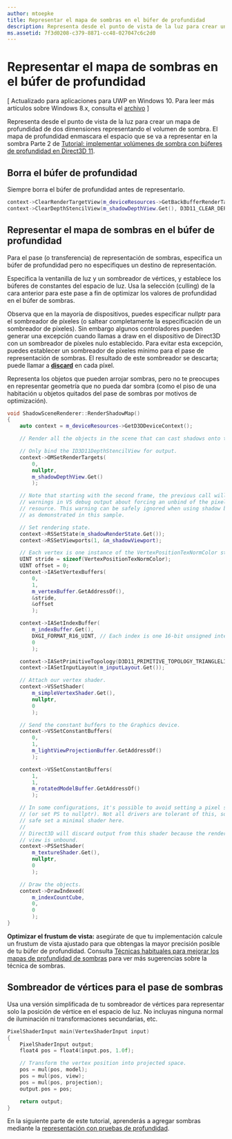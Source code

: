 ```yaml
---
author: mtoepke
title: Representar el mapa de sombras en el búfer de profundidad
description: Representa desde el punto de vista de la luz para crear un mapa de profundidad de dos dimensiones representando el volumen de sombra.
ms.assetid: 7f3d0208-c379-8871-cc48-027047c6c2d0
---
```


# Representar el mapa de sombras en el búfer de profundidad


\[ Actualizado para aplicaciones para UWP en Windows 10. Para leer más artículos sobre Windows 8.x, consulta el [archivo](http://go.microsoft.com/fwlink/p/?linkid=619132) \]


Representa desde el punto de vista de la luz para crear un mapa de profundidad de dos dimensiones representando el volumen de sombra. El mapa de profundidad enmascara el espacio que se va a representar en la sombra Parte 2 de [Tutorial: implementar volúmenes de sombra con búferes de profundidad en Direct3D 11](implementing-depth-buffers-for-shadow-mapping.md).

## Borra el búfer de profundidad


Siempre borra el búfer de profundidad antes de representarlo.

```cpp
context->ClearRenderTargetView(m_deviceResources->GetBackBufferRenderTargetView(), DirectX::Colors::CornflowerBlue);
context->ClearDepthStencilView(m_shadowDepthView.Get(), D3D11_CLEAR_DEPTH | D3D11_CLEAR_STENCIL, 1.0f, 0);
```

## Representar el mapa de sombras en el búfer de profundidad


Para el pase (o transferencia) de representación de sombras, especifica un búfer de profundidad pero no especifiques un destino de representación.

Especifica la ventanilla de luz y un sombreador de vértices, y establece los búferes de constantes del espacio de luz. Usa la selección (culling) de la cara anterior para este pase a fin de optimizar los valores de profundidad en el búfer de sombras.

Observa que en la mayoría de dispositivos, puedes especificar nullptr para el sombreador de píxeles (o saltear completamente la especificación de un sombreador de píxeles). Sin embargo algunos controladores pueden generar una excepción cuando llamas a draw en el dispositivo de Direct3D con un sombreador de píxeles nulo establecido. Para evitar esta excepción, puedes establecer un sombreador de píxeles mínimo para el pase de representación de sombras. El resultado de este sombreador se descarta; puede llamar a [**discard**](https://msdn.microsoft.com/library/windows/desktop/bb943995) en cada píxel.

Representa los objetos que pueden arrojar sombras, pero no te preocupes en representar geometría que no pueda dar sombra (como el piso de una habitación u objetos quitados del pase de sombras por motivos de optimización).

```cpp
void ShadowSceneRenderer::RenderShadowMap()
{
    auto context = m_deviceResources->GetD3DDeviceContext();

    // Render all the objects in the scene that can cast shadows onto themselves or onto other objects.

    // Only bind the ID3D11DepthStencilView for output.
    context->OMSetRenderTargets(
        0,
        nullptr,
        m_shadowDepthView.Get()
        );

    // Note that starting with the second frame, the previous call will display
    // warnings in VS debug output about forcing an unbind of the pixel shader
    // resource. This warning can be safely ignored when using shadow buffers
    // as demonstrated in this sample.

    // Set rendering state.
    context->RSSetState(m_shadowRenderState.Get());
    context->RSSetViewports(1, &m_shadowViewport);

    // Each vertex is one instance of the VertexPositionTexNormColor struct.
    UINT stride = sizeof(VertexPositionTexNormColor);
    UINT offset = 0;
    context->IASetVertexBuffers(
        0,
        1,
        m_vertexBuffer.GetAddressOf(),
        &stride,
        &offset
        );

    context->IASetIndexBuffer(
        m_indexBuffer.Get(),
        DXGI_FORMAT_R16_UINT, // Each index is one 16-bit unsigned integer (short).
        0
        );

    context->IASetPrimitiveTopology(D3D11_PRIMITIVE_TOPOLOGY_TRIANGLELIST);
    context->IASetInputLayout(m_inputLayout.Get());

    // Attach our vertex shader.
    context->VSSetShader(
        m_simpleVertexShader.Get(),
        nullptr,
        0
        );

    // Send the constant buffers to the Graphics device.
    context->VSSetConstantBuffers(
        0,
        1,
        m_lightViewProjectionBuffer.GetAddressOf()
        );

    context->VSSetConstantBuffers(
        1,
        1,
        m_rotatedModelBuffer.GetAddressOf()
        );

    // In some configurations, it's possible to avoid setting a pixel shader
    // (or set PS to nullptr). Not all drivers are tolerant of this, so to be
    // safe set a minimal shader here.
    //
    // Direct3D will discard output from this shader because the render target
    // view is unbound.
    context->PSSetShader(
        m_textureShader.Get(),
        nullptr,
        0
        );

    // Draw the objects.
    context->DrawIndexed(
        m_indexCountCube,
        0,
        0
        );
}
```

**Optimizar el frustum de vista:** asegúrate de que tu implementación calcule un frustum de vista ajustado para que obtengas la mayor precisión posible de tu búfer de profundidad. Consulta [Técnicas habituales para mejorar los mapas de profundidad de sombras](https://msdn.microsoft.com/library/windows/desktop/ee416324) para ver más sugerencias sobre la técnica de sombras.

## Sombreador de vértices para el pase de sombras


Usa una versión simplificada de tu sombreador de vértices para representar solo la posición de vértice en el espacio de luz. No incluyas ninguna normal de iluminación ni transformaciones secundarias, etc.

```cpp
PixelShaderInput main(VertexShaderInput input)
{
    PixelShaderInput output;
    float4 pos = float4(input.pos, 1.0f);

    // Transform the vertex position into projected space.
    pos = mul(pos, model);
    pos = mul(pos, view);
    pos = mul(pos, projection);
    output.pos = pos;

    return output;
}
```

En la siguiente parte de este tutorial, aprenderás a agregar sombras mediante la [representación con pruebas de profundidad](render-the-scene-with-depth-testing.md).

 

 






<!--HONumber=May16_HO2-->


